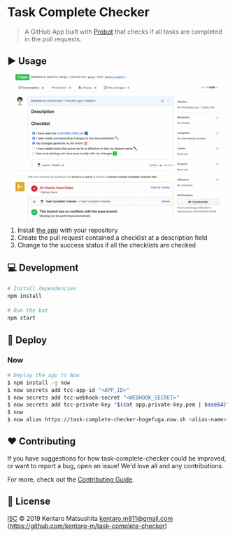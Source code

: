 # Task Complete Checker

> A GitHub App built with [Probot](https://github.com/probot/probot) that checks if all tasks are completed in the pull requests.

## :arrow_forward: Usage
![](./assets/demo.gif)

1. Install [the app](https://github.com/apps/task-complete-checker) with your repository
2. Create the pull request contained a checklist at a description field
3. Change to the success status if all the checklists are checked 

## :computer: Development

```sh
# Install dependencies
npm install

# Run the bot
npm start
```

## :rocket: Deploy

### Now
```bash
# Deploy the app to Now
$ npm install -g now
$ now secrets add tcc-app-id "<APP_ID>"
$ now secrets add tcc-webhook-secret "<WEBHOOK_SECRET>"
$ now secrets add tcc-private-key "$(cat app.private-key.pem | base64)"
$ now
$ now alias https://task-complete-checker-hogefuga.now.sh <alias-name>
```

## :heart: Contributing

If you have suggestions for how task-complete-checker could be improved, or want to report a bug, open an issue! We'd love all and any contributions.

For more, check out the [Contributing Guide](CONTRIBUTING.md).

## :memo: License

[ISC](LICENSE) © 2019 Kentaro Matsushita <kentaro.m811@gmail.com> (https://github.com/kentaro-m/task-complete-checker)
